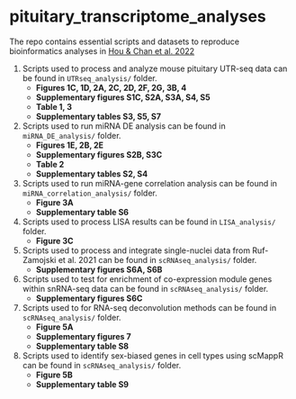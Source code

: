 # pituitary_transcriptome_analyses
The repo contains essential scripts and datasets to reproduce bioinformatics analyses in [Hou &amp; Chan et al. 2022](https://www.biorxiv.org/content/10.1101/2022.01.05.475069v1?rss=1) 

1. Scripts used to process and analyze mouse pituitary UTR-seq data can be found in `UTRseq_analysis/` folder.
   * **Figures 1C, 1D, 2A, 2C, 2D, 2F, 2G, 3B, 4**
   * **Supplementary figures S1C, S2A, S3A, S4, S5**
   * **Table 1, 3**
   * **Supplementary tables S3, S5, S7**
2. Scripts used to run miRNA DE analysis can be found in `miRNA_DE_analysis/` folder.
   * **Figures 1E, 2B, 2E**
   * **Supplementary figures S2B, S3C**
   * **Table 2**
   * **Supplementary tables S2, S4**
3. Scripts used to run miRNA-gene correlation analysis can be found in `miRNA_correlation_analysis/` folder.
   * **Figure 3A**
   * **Supplementary table S6**
4. Scripts used to process LISA results can be found in `LISA_analysis/` folder.
   * **Figure 3C**
5. Scripts used to process and integrate single-nuclei data from Ruf-Zamojski et al. 2021 can be found in `scRNAseq_analysis/` folder.
   * **Supplementary figures S6A, S6B**
5. Scripts used to test for enrichment of co-expression module genes within snRNA-seq data can be found in `scRNAseq_analysis/` folder.
   * **Supplementary figures S6C**
6. Scripts used to for RNA-seq deconvolution methods can be found in `scRNAseq_analysis/` folder.
   * **Figure 5A**
   * **Supplementary figures 7**
   * **Supplementary table S8**
7. Scripts used to identify sex-biased genes in cell types using scMappR can be found in `scRNAseq_analysis/` folder.
   * **Figure 5B**
   * **Supplementary table S9**


